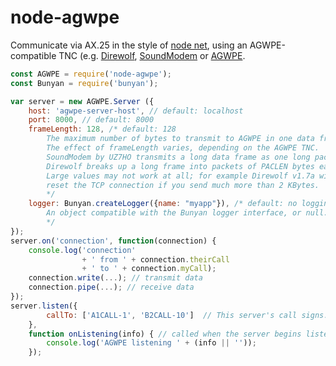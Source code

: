 # node-agwpe
Communicate via AX.25 in the style of
[node net](https://nodejs.org/docs/latest-v8.x/api/net.html),
using an AGWPE-compatible TNC (e.g.
[Direwolf](https://github.com/wb2osz/direwolf),
[SoundModem](http://uz7.ho.ua/packetradio.htm) or
[AGWPE](https://www.sv2agw.com/downloads/).

```js
const AGWPE = require('node-agwpe');
const Bunyan = require('bunyan');

var server = new AGWPE.Server ({
    host: 'agwpe-server-host', // default: localhost
    port: 8000, // default: 8000
    frameLength: 128, /* default: 128
        The maximum number of bytes to transmit to AGWPE in one data frame.
        The effect of frameLength varies, depending on the AGWPE TNC.
        SoundModem by UZ7HO transmits a long data frame as one long packet.
        Direwolf breaks up a long frame into packets of PACLEN bytes each.
        Large values may not work at all; for example Direwolf v1.7a will
        reset the TCP connection if you send much more than 2 KBytes.
        */
    logger: Bunyan.createLogger({name: "myapp"}), /* default: no logging
        An object compatible with the Bunyan logger interface, or null.
        */
});
server.on('connection', function(connection) {
    console.log('connection'
                + ' from ' + connection.theirCall
                + ' to ' + connection.myCall);
    connection.write(...); // transmit data
    connection.pipe(...); // receive data
});
server.listen({
        callTo: ['A1CALL-1', 'B2CALL-10']  // This server's call signs.
    },
    function onListening(info) { // called when the server begins listening
        console.log('AGWPE listening ' + (info || ''));
    });
```
